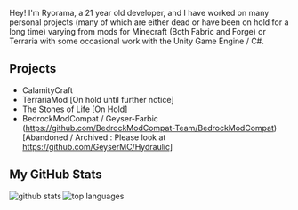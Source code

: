 Hey! I'm Ryorama, a 21 year old developer, and I have worked on many personal projects (many of which are either dead or have been on hold for a long time) varying from mods for Minecraft (Both Fabric and Forge) or Terraria with some occasional work with the Unity Game Engine / C#.

## Projects

* CalamityCraft
* TerrariaMod [On hold until further notice]
* The Stones of Life [On Hold]
* BedrockModCompat / Geyser-Farbic (https://github.com/BedrockModCompat-Team/BedrockModCompat) [Abandoned / Archived : Please look at https://github.com/GeyserMC/Hydraulic]

## My GitHub Stats

<img align="left" alt="github stats" src="https://github-readme-stats.vercel.app/api?username=ryorama&count_private=true&include_all_commits=true&show_icons=true&theme=algolia" />
  <img align="left" alt="top languages" src="https://github-readme-stats.vercel.app/api/top-langs/?username=ryorama&layout=compact&theme=algolia" />
</a>
